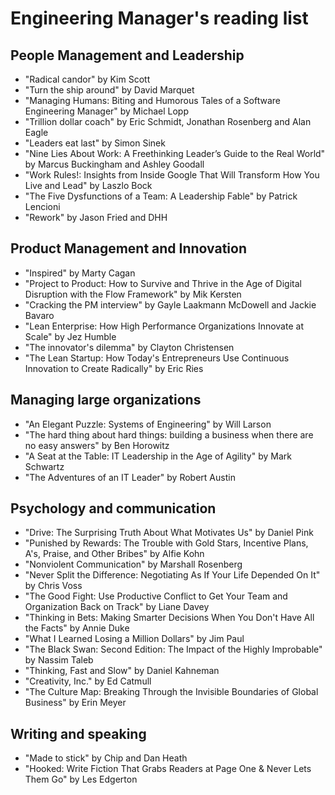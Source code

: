 # Engineering Manager's reading list

## People Management and Leadership

* "Radical candor" by Kim Scott  
* "Turn the ship around" by David Marquet  
* "Managing Humans: Biting and Humorous Tales of a Software Engineering Manager" by Michael Lopp
* "Trillion dollar coach" by Eric Schmidt, Jonathan Rosenberg and Alan Eagle  
* "Leaders eat last" by Simon Sinek  
* "Nine Lies About Work: A Freethinking Leader’s Guide to the Real World" by Marcus Buckingham and Ashley Goodall  
* "Work Rules!: Insights from Inside Google That Will Transform How You Live and Lead" by Laszlo Bock  
* "The Five Dysfunctions of a Team: A Leadership Fable" by Patrick Lencioni  
* "Rework" by Jason Fried and DHH  

## Product Management and Innovation

* "Inspired" by Marty Cagan  
* "Project to Product: How to Survive and Thrive in the Age of Digital Disruption with the Flow Framework" by Mik Kersten  
* "Cracking the PM interview" by Gayle Laakmann McDowell and Jackie Bavaro  
* "Lean Enterprise: How High Performance Organizations Innovate at Scale" by Jez Humble  
* "The innovator's dilemma" by Clayton Christensen  
* "The Lean Startup: How Today's Entrepreneurs Use Continuous Innovation to Create Radically" by Eric Ries  

## Managing large organizations

* "An Elegant Puzzle: Systems of Engineering" by Will Larson  
* "The hard thing about hard things: building a business when there are no easy answers" by Ben Horowitz  
* "A Seat at the Table: IT Leadership in the Age of Agility" by Mark Schwartz  
* "The Adventures of an IT Leader" by Robert Austin  

## Psychology and communication

* "Drive: The Surprising Truth About What Motivates Us" by Daniel Pink  
* "Punished by Rewards: The Trouble with Gold Stars, Incentive Plans, A's, Praise, and Other Bribes" by Alfie Kohn  
* "Nonviolent Communication" by Marshall Rosenberg   
* "Never Split the Difference: Negotiating As If Your Life Depended On It" by Chris Voss  
* "The Good Fight: Use Productive Conflict to Get Your Team and Organization Back on Track" by Liane Davey  
* "Thinking in Bets: Making Smarter Decisions When You Don't Have All the Facts" by Annie Duke  
* "What I Learned Losing a Million Dollars" by Jim Paul  
* "The Black Swan: Second Edition: The Impact of the Highly Improbable" by Nassim Taleb  
* "Thinking, Fast and Slow" by Daniel Kahneman  
* "Creativity, Inc." by Ed Catmull   
* "The Culture Map: Breaking Through the Invisible Boundaries of Global Business" by Erin Meyer  

## Writing and speaking

* "Made to stick" by Chip and Dan Heath  
* "Hooked: Write Fiction That Grabs Readers at Page One & Never Lets Them Go" by Les Edgerton  

